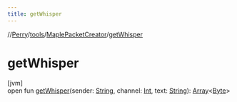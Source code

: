 ```yaml
---
title: getWhisper
---
```

//[Perry](../../../index.html)/[tools](../index.html)/[MaplePacketCreator](index.html)/[getWhisper](get-whisper.html)



# getWhisper



[jvm]\
open fun [getWhisper](get-whisper.html)(sender: [String](https://docs.oracle.com/javase/8/docs/api/java/lang/String.html), channel: [Int](https://kotlinlang.org/api/latest/jvm/stdlib/kotlin/-int/index.html), text: [String](https://docs.oracle.com/javase/8/docs/api/java/lang/String.html)): [Array](https://kotlinlang.org/api/latest/jvm/stdlib/kotlin/-array/index.html)&lt;[Byte](https://kotlinlang.org/api/latest/jvm/stdlib/kotlin/-byte/index.html)&gt;




